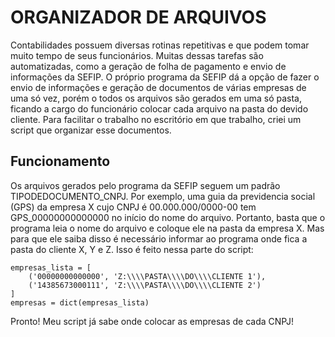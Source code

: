 # ORGANIZADOR DE ARQUIVOS

Contabilidades possuem diversas rotinas repetitivas e que podem tomar muito tempo de seus funcionários. Muitas dessas tarefas são automatizadas, como a geração de folha de pagamento e envio de informações da SEFIP. O próprio programa da SEFIP dá a opção de fazer o envio de informações e geração de documentos de várias empresas de uma só vez, porém o todos os arquivos são gerados em uma só pasta, ficando a cargo do funcionário colocar cada arquivo na pasta do devido cliente. Para facilitar o trabalho no escritório em que trabalho, criei um script que organizar esse documentos. 

## Funcionamento
Os arquivos gerados pelo programa da SEFIP seguem um padrão TIPODEDOCUMENTO_CNPJ. Por exemplo, uma guia da previdencia social (GPS) da empresa X cujo CNPJ é 00.000.000/0000-00 tem GPS_00000000000000 no início do nome do arquivo. Portanto, basta que o programa leia o nome do arquivo e coloque ele na pasta da empresa X. 
Mas para que ele saiba disso é necessário informar ao programa onde fica a pasta do cliente X, Y e Z. Isso é feito nessa parte do script:

```# lista de empresas e cnpj's
empresas_lista = [
    ('00000000000000', 'Z:\\\\PASTA\\\\DO\\\\CLIENTE 1'),
    ('14385673000111', 'Z:\\\\PASTA\\\\DO\\\\CLIENTE 2')
]
empresas = dict(empresas_lista)
```

Pronto! Meu script já sabe onde colocar as empresas de cada CNPJ!
